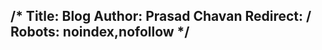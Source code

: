/*
Title: Blog
Author: Prasad Chavan
Redirect: /
Robots: noindex,nofollow
*/
---

<!-- Dummy page to redirec to root of blog -->